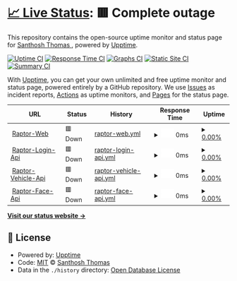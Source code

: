 # [📈 Live Status](https://https://status.santhoshthomas.xyz): <!--live status--> **🟥 Complete outage**

This repository contains the open-source uptime monitor and status page for [Santhosh Thomas ](santhoshthomas.xyz), powered by [Upptime](https://github.com/upptime/upptime).

[![Uptime CI](https://github.com/sats268842/Raptor-Monitor/workflows/Uptime%20CI/badge.svg)](https://github.com/sats268842/Raptor-Monitor/actions?query=workflow%3A%22Uptime+CI%22)
[![Response Time CI](https://github.com/sats268842/Raptor-Monitor/workflows/Response%20Time%20CI/badge.svg)](https://github.com/sats268842/Raptor-Monitor/actions?query=workflow%3A%22Response+Time+CI%22)
[![Graphs CI](https://github.com/sats268842/Raptor-Monitor/workflows/Graphs%20CI/badge.svg)](https://github.com/sats268842/Raptor-Monitor/actions?query=workflow%3A%22Graphs+CI%22)
[![Static Site CI](https://github.com/sats268842/Raptor-Monitor/workflows/Static%20Site%20CI/badge.svg)](https://github.com/sats268842/Raptor-Monitor/actions?query=workflow%3A%22Static+Site+CI%22)
[![Summary CI](https://github.com/sats268842/Raptor-Monitor/workflows/Summary%20CI/badge.svg)](https://github.com/sats268842/Raptor-Monitor/actions?query=workflow%3A%22Summary+CI%22)

With [Upptime](https://upptime.js.org), you can get your own unlimited and free uptime monitor and status page, powered entirely by a GitHub repository. We use [Issues](https://github.com/sats268842/Raptor-Monitor/issues) as incident reports, [Actions](https://github.com/sats268842/Raptor-Monitor/actions) as uptime monitors, and [Pages](https://https://status.santhoshthomas.xyz) for the status page.

<!--start: status pages-->
<!-- This summary is generated by Upptime (https://github.com/upptime/upptime) -->
<!-- Do not edit this manually, your changes will be overwritten -->
<!-- prettier-ignore -->
| URL | Status | History | Response Time | Uptime |
| --- | ------ | ------- | ------------- | ------ |
| <img alt="" src="https://favicons.githubusercontent.com/raptorapp.online" height="13"> [Raptor-Web](https://raptorapp.online) | 🟥 Down | [raptor-web.yml](https://github.com/sats268842/Raptor-Monitor/commits/HEAD/history/raptor-web.yml) | <details><summary><img alt="Response time graph" src="./graphs/raptor-web/response-time-week.png" height="20"> 0ms</summary><br><a href="https://status.raptorapp.online/history/raptor-web"><img alt="Response time 546" src="https://img.shields.io/endpoint?url=https%3A%2F%2Fraw.githubusercontent.com%2Fsats268842%2FRaptor-Monitor%2FHEAD%2Fapi%2Fraptor-web%2Fresponse-time.json"></a><br><a href="https://status.raptorapp.online/history/raptor-web"><img alt="24-hour response time 0" src="https://img.shields.io/endpoint?url=https%3A%2F%2Fraw.githubusercontent.com%2Fsats268842%2FRaptor-Monitor%2FHEAD%2Fapi%2Fraptor-web%2Fresponse-time-day.json"></a><br><a href="https://status.raptorapp.online/history/raptor-web"><img alt="7-day response time 0" src="https://img.shields.io/endpoint?url=https%3A%2F%2Fraw.githubusercontent.com%2Fsats268842%2FRaptor-Monitor%2FHEAD%2Fapi%2Fraptor-web%2Fresponse-time-week.json"></a><br><a href="https://status.raptorapp.online/history/raptor-web"><img alt="30-day response time 635" src="https://img.shields.io/endpoint?url=https%3A%2F%2Fraw.githubusercontent.com%2Fsats268842%2FRaptor-Monitor%2FHEAD%2Fapi%2Fraptor-web%2Fresponse-time-month.json"></a><br><a href="https://status.raptorapp.online/history/raptor-web"><img alt="1-year response time 546" src="https://img.shields.io/endpoint?url=https%3A%2F%2Fraw.githubusercontent.com%2Fsats268842%2FRaptor-Monitor%2FHEAD%2Fapi%2Fraptor-web%2Fresponse-time-year.json"></a></details> | <details><summary><a href="https://status.raptorapp.online/history/raptor-web">0.00%</a></summary><a href="https://status.raptorapp.online/history/raptor-web"><img alt="All-time uptime 20.61%" src="https://img.shields.io/endpoint?url=https%3A%2F%2Fraw.githubusercontent.com%2Fsats268842%2FRaptor-Monitor%2FHEAD%2Fapi%2Fraptor-web%2Fuptime.json"></a><br><a href="https://status.raptorapp.online/history/raptor-web"><img alt="24-hour uptime 0.00%" src="https://img.shields.io/endpoint?url=https%3A%2F%2Fraw.githubusercontent.com%2Fsats268842%2FRaptor-Monitor%2FHEAD%2Fapi%2Fraptor-web%2Fuptime-day.json"></a><br><a href="https://status.raptorapp.online/history/raptor-web"><img alt="7-day uptime 0.00%" src="https://img.shields.io/endpoint?url=https%3A%2F%2Fraw.githubusercontent.com%2Fsats268842%2FRaptor-Monitor%2FHEAD%2Fapi%2Fraptor-web%2Fuptime-week.json"></a><br><a href="https://status.raptorapp.online/history/raptor-web"><img alt="30-day uptime 35.57%" src="https://img.shields.io/endpoint?url=https%3A%2F%2Fraw.githubusercontent.com%2Fsats268842%2FRaptor-Monitor%2FHEAD%2Fapi%2Fraptor-web%2Fuptime-month.json"></a><br><a href="https://status.raptorapp.online/history/raptor-web"><img alt="1-year uptime 20.61%" src="https://img.shields.io/endpoint?url=https%3A%2F%2Fraw.githubusercontent.com%2Fsats268842%2FRaptor-Monitor%2FHEAD%2Fapi%2Fraptor-web%2Fuptime-year.json"></a></details>
| <img alt="" src="https://favicons.githubusercontent.com/raptorlogin.raptorapp.online" height="13"> [Raptor-Login-Api](https://raptorlogin.raptorapp.online) | 🟥 Down | [raptor-login-api.yml](https://github.com/sats268842/Raptor-Monitor/commits/HEAD/history/raptor-login-api.yml) | <details><summary><img alt="Response time graph" src="./graphs/raptor-login-api/response-time-week.png" height="20"> 0ms</summary><br><a href="https://status.raptorapp.online/history/raptor-login-api"><img alt="Response time 989" src="https://img.shields.io/endpoint?url=https%3A%2F%2Fraw.githubusercontent.com%2Fsats268842%2FRaptor-Monitor%2FHEAD%2Fapi%2Fraptor-login-api%2Fresponse-time.json"></a><br><a href="https://status.raptorapp.online/history/raptor-login-api"><img alt="24-hour response time 0" src="https://img.shields.io/endpoint?url=https%3A%2F%2Fraw.githubusercontent.com%2Fsats268842%2FRaptor-Monitor%2FHEAD%2Fapi%2Fraptor-login-api%2Fresponse-time-day.json"></a><br><a href="https://status.raptorapp.online/history/raptor-login-api"><img alt="7-day response time 0" src="https://img.shields.io/endpoint?url=https%3A%2F%2Fraw.githubusercontent.com%2Fsats268842%2FRaptor-Monitor%2FHEAD%2Fapi%2Fraptor-login-api%2Fresponse-time-week.json"></a><br><a href="https://status.raptorapp.online/history/raptor-login-api"><img alt="30-day response time 0" src="https://img.shields.io/endpoint?url=https%3A%2F%2Fraw.githubusercontent.com%2Fsats268842%2FRaptor-Monitor%2FHEAD%2Fapi%2Fraptor-login-api%2Fresponse-time-month.json"></a><br><a href="https://status.raptorapp.online/history/raptor-login-api"><img alt="1-year response time 989" src="https://img.shields.io/endpoint?url=https%3A%2F%2Fraw.githubusercontent.com%2Fsats268842%2FRaptor-Monitor%2FHEAD%2Fapi%2Fraptor-login-api%2Fresponse-time-year.json"></a></details> | <details><summary><a href="https://status.raptorapp.online/history/raptor-login-api">0.00%</a></summary><a href="https://status.raptorapp.online/history/raptor-login-api"><img alt="All-time uptime 12.07%" src="https://img.shields.io/endpoint?url=https%3A%2F%2Fraw.githubusercontent.com%2Fsats268842%2FRaptor-Monitor%2FHEAD%2Fapi%2Fraptor-login-api%2Fuptime.json"></a><br><a href="https://status.raptorapp.online/history/raptor-login-api"><img alt="24-hour uptime 0.00%" src="https://img.shields.io/endpoint?url=https%3A%2F%2Fraw.githubusercontent.com%2Fsats268842%2FRaptor-Monitor%2FHEAD%2Fapi%2Fraptor-login-api%2Fuptime-day.json"></a><br><a href="https://status.raptorapp.online/history/raptor-login-api"><img alt="7-day uptime 0.00%" src="https://img.shields.io/endpoint?url=https%3A%2F%2Fraw.githubusercontent.com%2Fsats268842%2FRaptor-Monitor%2FHEAD%2Fapi%2Fraptor-login-api%2Fuptime-week.json"></a><br><a href="https://status.raptorapp.online/history/raptor-login-api"><img alt="30-day uptime 7.96%" src="https://img.shields.io/endpoint?url=https%3A%2F%2Fraw.githubusercontent.com%2Fsats268842%2FRaptor-Monitor%2FHEAD%2Fapi%2Fraptor-login-api%2Fuptime-month.json"></a><br><a href="https://status.raptorapp.online/history/raptor-login-api"><img alt="1-year uptime 12.07%" src="https://img.shields.io/endpoint?url=https%3A%2F%2Fraw.githubusercontent.com%2Fsats268842%2FRaptor-Monitor%2FHEAD%2Fapi%2Fraptor-login-api%2Fuptime-year.json"></a></details>
| <img alt="" src="https://favicons.githubusercontent.com/vehicle.raptorapp.online" height="13"> [Raptor-Vehicle-Api](https://vehicle.raptorapp.online/vehicles) | 🟥 Down | [raptor-vehicle-api.yml](https://github.com/sats268842/Raptor-Monitor/commits/HEAD/history/raptor-vehicle-api.yml) | <details><summary><img alt="Response time graph" src="./graphs/raptor-vehicle-api/response-time-week.png" height="20"> 0ms</summary><br><a href="https://status.raptorapp.online/history/raptor-vehicle-api"><img alt="Response time 1401" src="https://img.shields.io/endpoint?url=https%3A%2F%2Fraw.githubusercontent.com%2Fsats268842%2FRaptor-Monitor%2FHEAD%2Fapi%2Fraptor-vehicle-api%2Fresponse-time.json"></a><br><a href="https://status.raptorapp.online/history/raptor-vehicle-api"><img alt="24-hour response time 0" src="https://img.shields.io/endpoint?url=https%3A%2F%2Fraw.githubusercontent.com%2Fsats268842%2FRaptor-Monitor%2FHEAD%2Fapi%2Fraptor-vehicle-api%2Fresponse-time-day.json"></a><br><a href="https://status.raptorapp.online/history/raptor-vehicle-api"><img alt="7-day response time 0" src="https://img.shields.io/endpoint?url=https%3A%2F%2Fraw.githubusercontent.com%2Fsats268842%2FRaptor-Monitor%2FHEAD%2Fapi%2Fraptor-vehicle-api%2Fresponse-time-week.json"></a><br><a href="https://status.raptorapp.online/history/raptor-vehicle-api"><img alt="30-day response time 0" src="https://img.shields.io/endpoint?url=https%3A%2F%2Fraw.githubusercontent.com%2Fsats268842%2FRaptor-Monitor%2FHEAD%2Fapi%2Fraptor-vehicle-api%2Fresponse-time-month.json"></a><br><a href="https://status.raptorapp.online/history/raptor-vehicle-api"><img alt="1-year response time 1401" src="https://img.shields.io/endpoint?url=https%3A%2F%2Fraw.githubusercontent.com%2Fsats268842%2FRaptor-Monitor%2FHEAD%2Fapi%2Fraptor-vehicle-api%2Fresponse-time-year.json"></a></details> | <details><summary><a href="https://status.raptorapp.online/history/raptor-vehicle-api">0.00%</a></summary><a href="https://status.raptorapp.online/history/raptor-vehicle-api"><img alt="All-time uptime 12.06%" src="https://img.shields.io/endpoint?url=https%3A%2F%2Fraw.githubusercontent.com%2Fsats268842%2FRaptor-Monitor%2FHEAD%2Fapi%2Fraptor-vehicle-api%2Fuptime.json"></a><br><a href="https://status.raptorapp.online/history/raptor-vehicle-api"><img alt="24-hour uptime 0.00%" src="https://img.shields.io/endpoint?url=https%3A%2F%2Fraw.githubusercontent.com%2Fsats268842%2FRaptor-Monitor%2FHEAD%2Fapi%2Fraptor-vehicle-api%2Fuptime-day.json"></a><br><a href="https://status.raptorapp.online/history/raptor-vehicle-api"><img alt="7-day uptime 0.00%" src="https://img.shields.io/endpoint?url=https%3A%2F%2Fraw.githubusercontent.com%2Fsats268842%2FRaptor-Monitor%2FHEAD%2Fapi%2Fraptor-vehicle-api%2Fuptime-week.json"></a><br><a href="https://status.raptorapp.online/history/raptor-vehicle-api"><img alt="30-day uptime 7.96%" src="https://img.shields.io/endpoint?url=https%3A%2F%2Fraw.githubusercontent.com%2Fsats268842%2FRaptor-Monitor%2FHEAD%2Fapi%2Fraptor-vehicle-api%2Fuptime-month.json"></a><br><a href="https://status.raptorapp.online/history/raptor-vehicle-api"><img alt="1-year uptime 12.06%" src="https://img.shields.io/endpoint?url=https%3A%2F%2Fraw.githubusercontent.com%2Fsats268842%2FRaptor-Monitor%2FHEAD%2Fapi%2Fraptor-vehicle-api%2Fuptime-year.json"></a></details>
| <img alt="" src="https://favicons.githubusercontent.com/raptorface.raptorapp.online" height="13"> [Raptor-Face-Api](http://raptorface.raptorapp.online/getcriminals) | 🟥 Down | [raptor-face-api.yml](https://github.com/sats268842/Raptor-Monitor/commits/HEAD/history/raptor-face-api.yml) | <details><summary><img alt="Response time graph" src="./graphs/raptor-face-api/response-time-week.png" height="20"> 0ms</summary><br><a href="https://status.raptorapp.online/history/raptor-face-api"><img alt="Response time 1968" src="https://img.shields.io/endpoint?url=https%3A%2F%2Fraw.githubusercontent.com%2Fsats268842%2FRaptor-Monitor%2FHEAD%2Fapi%2Fraptor-face-api%2Fresponse-time.json"></a><br><a href="https://status.raptorapp.online/history/raptor-face-api"><img alt="24-hour response time 0" src="https://img.shields.io/endpoint?url=https%3A%2F%2Fraw.githubusercontent.com%2Fsats268842%2FRaptor-Monitor%2FHEAD%2Fapi%2Fraptor-face-api%2Fresponse-time-day.json"></a><br><a href="https://status.raptorapp.online/history/raptor-face-api"><img alt="7-day response time 0" src="https://img.shields.io/endpoint?url=https%3A%2F%2Fraw.githubusercontent.com%2Fsats268842%2FRaptor-Monitor%2FHEAD%2Fapi%2Fraptor-face-api%2Fresponse-time-week.json"></a><br><a href="https://status.raptorapp.online/history/raptor-face-api"><img alt="30-day response time 0" src="https://img.shields.io/endpoint?url=https%3A%2F%2Fraw.githubusercontent.com%2Fsats268842%2FRaptor-Monitor%2FHEAD%2Fapi%2Fraptor-face-api%2Fresponse-time-month.json"></a><br><a href="https://status.raptorapp.online/history/raptor-face-api"><img alt="1-year response time 1968" src="https://img.shields.io/endpoint?url=https%3A%2F%2Fraw.githubusercontent.com%2Fsats268842%2FRaptor-Monitor%2FHEAD%2Fapi%2Fraptor-face-api%2Fresponse-time-year.json"></a></details> | <details><summary><a href="https://status.raptorapp.online/history/raptor-face-api">0.00%</a></summary><a href="https://status.raptorapp.online/history/raptor-face-api"><img alt="All-time uptime 11.63%" src="https://img.shields.io/endpoint?url=https%3A%2F%2Fraw.githubusercontent.com%2Fsats268842%2FRaptor-Monitor%2FHEAD%2Fapi%2Fraptor-face-api%2Fuptime.json"></a><br><a href="https://status.raptorapp.online/history/raptor-face-api"><img alt="24-hour uptime 0.00%" src="https://img.shields.io/endpoint?url=https%3A%2F%2Fraw.githubusercontent.com%2Fsats268842%2FRaptor-Monitor%2FHEAD%2Fapi%2Fraptor-face-api%2Fuptime-day.json"></a><br><a href="https://status.raptorapp.online/history/raptor-face-api"><img alt="7-day uptime 0.00%" src="https://img.shields.io/endpoint?url=https%3A%2F%2Fraw.githubusercontent.com%2Fsats268842%2FRaptor-Monitor%2FHEAD%2Fapi%2Fraptor-face-api%2Fuptime-week.json"></a><br><a href="https://status.raptorapp.online/history/raptor-face-api"><img alt="30-day uptime 7.96%" src="https://img.shields.io/endpoint?url=https%3A%2F%2Fraw.githubusercontent.com%2Fsats268842%2FRaptor-Monitor%2FHEAD%2Fapi%2Fraptor-face-api%2Fuptime-month.json"></a><br><a href="https://status.raptorapp.online/history/raptor-face-api"><img alt="1-year uptime 11.63%" src="https://img.shields.io/endpoint?url=https%3A%2F%2Fraw.githubusercontent.com%2Fsats268842%2FRaptor-Monitor%2FHEAD%2Fapi%2Fraptor-face-api%2Fuptime-year.json"></a></details>

<!--end: status pages-->

[**Visit our status website →**](https://https://status.santhoshthomas.xyz)

## 📄 License

- Powered by: [Upptime](https://github.com/upptime/upptime)
- Code: [MIT](./LICENSE) © [Santhosh Thomas ](santhoshthomas.xyz)
- Data in the `./history` directory: [Open Database License](https://opendatacommons.org/licenses/odbl/1-0/)
